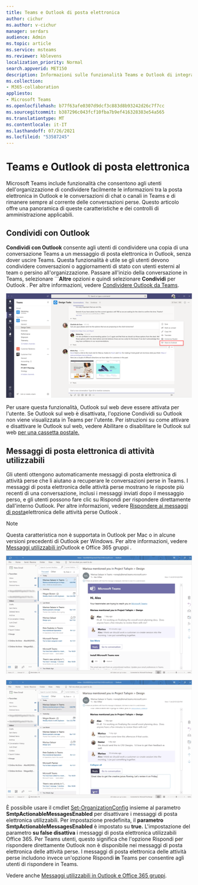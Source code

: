 ```yaml
---
title: Teams e Outlook di posta elettronica
author: cichur
ms.author: v-cichur
manager: serdars
audience: Admin
ms.topic: article
ms.service: msteams
ms.reviewer: kblevens
localization_priority: Normal
search.appverid: MET150
description: Informazioni sulle funzionalità Teams e Outlook di integrazione della posta elettronica, incluse le funzionalità che consentono agli utenti di condividere informazioni tra la posta elettronica in Outlook e le conversazioni di chat o canali in Teams.
ms.collection:
- M365-collaboration
appliesto:
- Microsoft Teams
ms.openlocfilehash: b77f63afe0307d9dcf3c883d8b93242d26c7f7cc
ms.sourcegitcommit: b387296c043fcf10fba7b9ef416328383e54a565
ms.translationtype: MT
ms.contentlocale: it-IT
ms.lasthandoff: 07/26/2021
ms.locfileid: "53587245"
---
```

# <a name="teams-and-outlook-email-integration"></a>Teams e Outlook di posta elettronica

Microsoft Teams include funzionalità che consentono agli utenti dell'organizzazione di condividere facilmente le informazioni tra la posta elettronica in Outlook e le conversazioni di chat o canali in Teams e di rimanere sempre al corrente delle conversazioni perse. Questo articolo offre una panoramica di queste caratteristiche e dei controlli di amministrazione applicabili.

## <a name="share-to-outlook"></a>Condividi con Outlook

**Condividi con Outlook** consente agli utenti di condividere una copia di una conversazione Teams a un messaggio di posta elettronica in Outlook, senza dover uscire Teams. Questa funzionalità è utile se gli utenti devono condividere conversazioni o aggiornamenti di stato con utenti esterni al team o persino all'organizzazione. Passare all'inizio della conversazione in Teams, selezionare ̇ ̇ ̇ **Altre** opzioni e quindi selezionare **Condividi** per Outlook .  Per altre informazioni, vedere [Condividere Outlook da Teams](https://support.office.com/article/share-to-outlook-from-teams-f9dabbe9-9e9b-4e35-99dd-2eeeb67c4f6d).

![Screenshot che mostra la caratteristica Condividi in Outlook in Teams](media/share-to-outlook.png)

Per usare questa funzionalità, Outlook sul web deve essere attivata per l'utente. Se Outlook sul web è disattivata,  l'opzione Condividi su Outlook non viene visualizzata in Teams per l'utente. Per istruzioni su come attivare e disattivare le Outlook sul web, vedere Abilitare o disabilitare le Outlook sul web [per una cassetta postale.](/exchange/recipients-in-exchange-online/manage-user-mailboxes/enable-or-disable-outlook-web-app)

## <a name="actionable-activity-emails"></a>Messaggi di posta elettronica di attività utilizzabili

Gli utenti ottengono automaticamente messaggi di posta elettronica di attività perse che li aiutano a recuperare le conversazioni perse in Teams. I messaggi di posta elettronica delle attività perse mostrano le risposte più recenti di  una conversazione, inclusi i messaggi inviati dopo il messaggio perso, e gli utenti possono fare clic su Rispondi per rispondere direttamente dall'interno Outlook. Per altre informazioni, vedere [Rispondere ai messaggi di posta](https://support.office.com/article/reply-to-missed-activity-emails-from-outlook-bc0cf587-db26-4946-aac7-8eebd84f1381)elettronica delle attività perse Outlook . 

> [!NOTE]
> Questa caratteristica non è supportata in Outlook per Mac o in alcune versioni precedenti di Outlook per Windows. Per altre informazioni, vedere [Messaggi utilizzabili in](/outlook/actionable-messages/)Outlook e Office 365 gruppi .

![Screenshot che mostra un messaggio di posta elettronica di un'attività persa](media/missed-activity-email.png)

![Screenshot che mostra come rispondere a un messaggio di posta elettronica di un'attività persa](media/missed-activity-email-reply.png)

È possibile usare il cmdlet [Set-OrganizationConfig](/powershell/module/exchange/organization/set-organizationconfig) insieme al parametro **SmtpActionableMessagesEnabled** per disattivare i messaggi di posta elettronica utilizzabili. Per impostazione predefinita, il **parametro SmtpActionableMessagesEnabled** è impostato su **true.** L'impostazione del parametro **su false disattiva** i messaggi di posta elettronica utilizzabili Office 365. Per Teams utenti, questo significa  che l'opzione Rispondi per rispondere direttamente Outlook non è disponibile nei messaggi di posta elettronica delle attività perse. I messaggi di posta elettronica delle attività perse includono invece un'opzione Rispondi **in** Teams per consentire agli utenti di rispondere in Teams.

Vedere anche [Messaggi utilizzabili in Outlook e Office 365 gruppi](/outlook/actionable-messages/).
